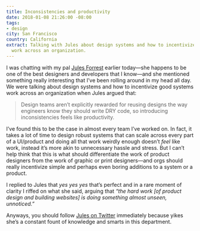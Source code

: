 ```yaml
---
title: Inconsistencies and productivity
date: 2018-01-08 21:26:00 -08:00
tags:
- design
city: San Francisco
country: California
extract: Talking with Jules about design systems and how to incentivize good systems
  work across an organization.
---
```


I was chatting with my pal [Jules Forrest](https://julesforrest.com/) earlier today—she happens to be one of the best designers and developers that I know—and she mentioned something really interesting that I’ve been rolling around in my head all day. We were talking about design systems and how to incentivize good systems work across an organization when Jules argued that:

> Design teams aren’t explicitly rewarded for reusing designs the way engineers know they should write DRY code, so introducing inconsistencies feels like productivity.

I’ve found this to be the case in almost every team I’ve worked on. In fact, it takes a lot of time to design robust systems that can scale across every part of a UI/product and doing all that work weirdly enough doesn’t *feel* like work, instead it’s more akin to unnecessary hassle and stress. But I can’t help think that this is what should differentiate the work of product designers from the work of graphic or print designers—and orgs should really incentivize simple and perhaps even boring additions to a system or a product.

I replied to Jules that *yes yes yes* that’s perfect and in a rare moment of clarity I riffed on what she said, arguing that *“the hard work [of product design and building websites] is doing something almost unseen, unnoticed.”*

Anyways, you should follow [Jules on Twitter](https://twitter.com/julesforrest) immediately because yikes she’s a constant fount of knowledge and smarts in this department.

